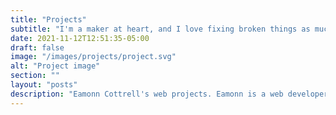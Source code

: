 ```yaml
---
title: "Projects"
subtitle: "I'm a maker at heart, and I love fixing broken things as much as crafting new ones."
date: 2021-11-12T12:51:35-05:00
draft: false
image: "/images/projects/project.svg"
alt: "Project image"
section: ""
layout: "posts"
description: "Eamonn Cottrell's web projects. Eamonn is a web developer based in the southeastern United States and specializes in crafting bespoke web experiences for small businesses, creative professionals and his own myriad interests."
---
```


